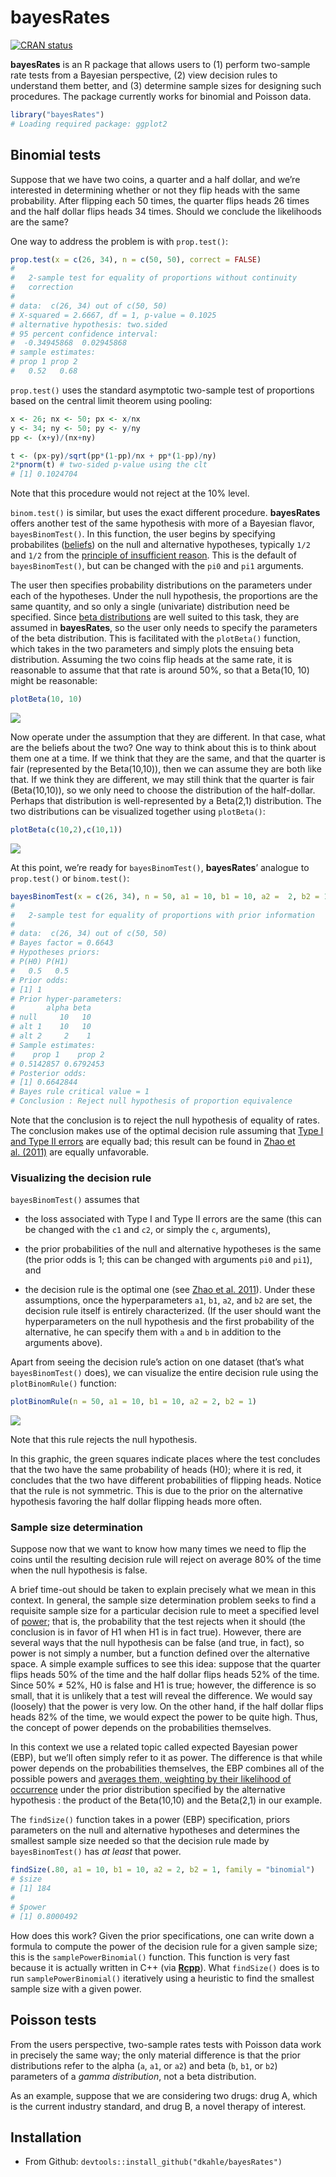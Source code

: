 <!-- README.md is generated from README.Rmd. Please edit that file -->

bayesRates
==========

<!-- badges: start -->

[![CRAN
status](https://www.r-pkg.org/badges/version/bayesRates)](https://cran.r-project.org/package=bayesRates)
<!-- badges: end -->

**bayesRates** is an R package that allows users to (1) perform
two-sample rate tests from a Bayesian perspective, (2) view decision
rules to understand them better, and (3) determine sample sizes for
designing such procedures. The package currently works for binomial and
Poisson data.

``` r
library("bayesRates")
# Loading required package: ggplot2
```

Binomial tests
--------------

Suppose that we have two coins, a quarter and a half dollar, and we’re
interested in determining whether or not they flip heads with the same
probability. After flipping each 50 times, the quarter flips heads 26
times and the half dollar flips heads 34 times. Should we conclude the
likelihoods are the same?

One way to address the problem is with `prop.test()`:

``` r
prop.test(x = c(26, 34), n = c(50, 50), correct = FALSE)
# 
#   2-sample test for equality of proportions without continuity
#   correction
# 
# data:  c(26, 34) out of c(50, 50)
# X-squared = 2.6667, df = 1, p-value = 0.1025
# alternative hypothesis: two.sided
# 95 percent confidence interval:
#  -0.34945868  0.02945868
# sample estimates:
# prop 1 prop 2 
#   0.52   0.68
```

`prop.test()` uses the standard asymptotic two-sample test of
proportions based on the central limit theorem using pooling:

``` r
x <- 26; nx <- 50; px <- x/nx
y <- 34; ny <- 50; py <- y/ny
pp <- (x+y)/(nx+ny)

t <- (px-py)/sqrt(pp*(1-pp)/nx + pp*(1-pp)/ny)
2*pnorm(t) # two-sided p-value using the clt
# [1] 0.1024704
```

Note that this procedure would not reject at the 10% level.

`binom.test()` is similar, but uses the exact different procedure.
**bayesRates** offers another test of the same hypothesis with more of a
Bayesian flavor, `bayesBinomTest()`. In this function, the user begins
by specifying probabilites
([beliefs](http://en.wikipedia.org/wiki/Bayesian_probability#Objective_and_subjective_Bayesian_probabilities))
on the null and alternative hypotheses, typically `1/2` and `1/2` from
the [principle of insufficient
reason](http://en.wikipedia.org/wiki/Principle_of_indifference#History_of_the_principle_of_indifference).
This is the default of `bayesBinomTest()`, but can be changed with the
`pi0` and `pi1` arguments.

The user then specifies probability distributions on the parameters
under each of the hypotheses. Under the null hypothesis, the proportions
are the same quantity, and so only a single (univariate) distribution
need be specified. Since [beta
distributions](http://en.wikipedia.org/wiki/Beta_distribution) are well
suited to this task, they are assumed in **bayesRates**, so the user
only needs to specify the parameters of the beta distribution. This is
facilitated with the `plotBeta()` function, which takes in the two
parameters and simply plots the ensuing beta distribution. Assuming the
two coins flip heads at the same rate, it is reasonable to assume that
that rate is around 50%, so that a Beta(10, 10) might be reasonable:

``` r
plotBeta(10, 10)
```

![](tools/README-plotBeta-1.png)

Now operate under the assumption that they are different. In that case,
what are the beliefs about the two? One way to think about this is to
think about them one at a time. If we think that they are the same, and
that the quarter is fair (represented by the Beta(10,10)), then we can
assume they are both like that. If we think they are different, we may
still think that the quarter is fair (Beta(10,10)), so we only need to
choose the distribution of the half-dollar. Perhaps that distribution is
well-represented by a Beta(2,1) distribution. The two distributions can
be visualized together using `plotBeta()`:

``` r
plotBeta(c(10,2),c(10,1))
```

![](tools/README-plotBeta-two-1.png)

At this point, we’re ready for `bayesBinomTest()`, **bayesRates**’
analogue to `prop.test()` or `binom.test()`:

``` r
bayesBinomTest(x = c(26, 34), n = 50, a1 = 10, b1 = 10, a2 =  2, b2 = 1)
# 
#   2-sample test for equality of proportions with prior information
# 
# data:  c(26, 34) out of c(50, 50)
# Bayes factor = 0.6643
# Hypotheses priors:
# P(H0) P(H1) 
#   0.5   0.5 
# Prior odds:
# [1] 1
# Prior hyper-parameters:
#       alpha beta
# null     10   10
# alt 1    10   10
# alt 2     2    1
# Sample estimates:
#    prop 1    prop 2 
# 0.5142857 0.6792453 
# Posterior odds:
# [1] 0.6642844
# Bayes rule critical value = 1
# Conclusion : Reject null hypothesis of proportion equivalence
```

Note that the conclusion is to reject the null hypothesis of equality of
rates. The conclusion makes use of the optimal decision rule assuming
that [Type I and Type II
errors](http://en.wikipedia.org/wiki/Type_I_and_type_II_errors) are
equally bad; this result can be found in [Zhao et
al. (2011)](http://link.springer.com/article/10.1007/s11424-011-8250-x#page-1)
are equally unfavorable.

### Visualizing the decision rule

`bayesBinomTest()` assumes that

-   the loss associated with Type I and Type II errors are the same
    (this can be changed with the `c1` and `c2`, or simply the `c`,
    arguments),

-   the prior probabilities of the null and alternative hypotheses is
    the same (the prior odds is 1; this can be changed with arguments
    `pi0` and `pi1`), and

-   the decision rule is the optimal one (see [Zhao et
    al. 2011](http://link.springer.com/article/10.1007/s11424-011-8250-x#page-1)).
    Under these assumptions, once the hyperparameters `a1`, `b1`, `a2`,
    and `b2` are set, the decision rule itself is entirely
    characterized. (If the user should want the hyperparameters on the
    null hypothesis and the first probability of the alternative, he can
    specify them with `a` and `b` in addition to the arguments above).

Apart from seeing the decision rule’s action on one dataset (that’s what
`bayesBinomTest()` does), we can visualize the entire decision rule
using the `plotBinomRule()` function:

``` r
plotBinomRule(n = 50, a1 = 10, b1 = 10, a2 = 2, b2 = 1)
```

![](tools/README-plotBinomRule-1.png)

Note that this rule rejects the null hypothesis.

In this graphic, the green squares indicate places where the test
concludes that the two have the same probability of heads (H0); where it
is red, it concludes that the two have different probabilities of
flipping heads. Notice that the rule is not symmetric. This is due to
the prior on the alternative hypothesis favoring the half dollar
flipping heads more often.

### Sample size determination

Suppose now that we want to know how many times we need to flip the
coins until the resulting decision rule will reject on average 80% of
the time when the null hypothesis is false.

A brief time-out should be taken to explain precisely what we mean in
this context. In general, the sample size determination problem seeks to
find a requisite sample size for a particular decision rule to meet a
specified level of
[power](http://en.wikipedia.org/wiki/Statistical_power); that is, the
probability that the test rejects when it should (the conclusion is in
favor of H1 when H1 is in fact true). However, there are several ways
that the null hypothesis can be false (and true, in fact), so power is
not simply a number, but a function defined over the alternative space.
A simple example suffices to see this idea: suppose that the quarter
flips heads 50% of the time and the half dollar flips heads 52% of the
time. Since 50% ≠ 52%, H0 is false and H1 is true; however, the
difference is so small, that it is unlikely that a test will reveal the
difference. We would say (loosely) that the power is very low. On the
other hand, if the half dollar flips heads 82% of the time, we would
expect the power to be quite high. Thus, the concept of power depends on
the probabilities themselves.

In this context we use a related topic called expected Bayesian power
(EBP), but we’ll often simply refer to it as power. The difference is
that while power depends on the probabilities themselves, the EBP
combines all of the possible powers and [averages them, weighting by
their likelihood of
occurrence](http://en.wikipedia.org/wiki/Expected_value) under the prior
distribution specified by the alternative hypothesis : the product of
the Beta(10,10) and the Beta(2,1) in our example.

The `findSize()` function takes in a power (EBP) specification, priors
parameters on the null and alternative hypotheses and determines the
smallest sample size needed so that the decision rule made by
`bayesBinomTest()` has *at least* that power.

``` r
findSize(.80, a1 = 10, b1 = 10, a2 = 2, b2 = 1, family = "binomial")
# $size
# [1] 184
# 
# $power
# [1] 0.8000492
```

How does this work? Given the prior specifications, one can write down a
formula to compute the power of the decision rule for a given sample
size; this is the `samplePowerBinomial()` function. This function is
very fast because it is actually written in C++ (via
[**Rcpp**](http://www.rcpp.org)). What `findSize()` does is to run
`samplePowerBinomial()` iteratively using a heuristic to find the
smallest sample size with a given power.

<!-- 
iteratively using the following heuristic: start at a sample size of 1 and determine the power, if it is less than the specified level, double the sample size, if not, return 1.  Continue this process until you get a power above that which was specified, and then march back one sample at a time until you get the smallest sample size that surpasses the threshold.  (The reason that this method is used over, say, a Newton-type method is that the objective function has unpredictable discontinuities.)  A faster method uses the specification `method = "halves"`:


```r
findSize(.80, 
  a1 = 10, b1 = 10,
  a2 = 2, b2 = 1,
  family = "binomial", method = "halves"
)
# $size
# [1] 183
# 
# $power
# [1] 0.7997452
```
-->

Poisson tests
-------------

From the users perspective, two-sample rates tests with Poisson data
work in precisely the same way; the only material difference is that the
prior distributions refer to the alpha (`a`, `a1`, or `a2`) and beta
(`b`, `b1`, or `b2`) parameters of a *gamma distribution*, not a beta
distribution.

As an example, suppose that we are considering two drugs: drug A, which
is the current industry standard, and drug B, a novel therapy of
interest.

Installation
------------

-   From Github: `devtools::install_github("dkahle/bayesRates")`

<!-- * From CRAN: `install.packages("bayesRates")` -->

